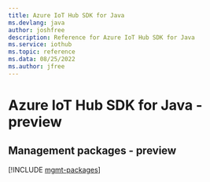 ```yaml
---
title: Azure IoT Hub SDK for Java
ms.devlang: java
author: joshfree
description: Reference for Azure IoT Hub SDK for Java
ms.service: iothub
ms.topic: reference
ms.data: 08/25/2022
ms.author: jfree
---
```

# Azure IoT Hub SDK for Java - preview

## Management packages - preview
[!INCLUDE [mgmt-packages](iot-hub-mgmt-index.md)]